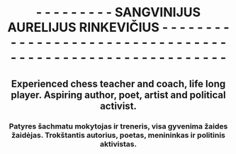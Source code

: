 <!DOCTYPE html>
<html>
  <h1 align="center">
    - - - - - - - - - SANGVINIJUS AURELIJUS RINKEVIČIUS - - - - - - - - - 
    - - - - - - - - - - - - - - - - - - - - - - - - - - - - - - - - - - - - - - - - - - - - - - - - - 
  </h1>
  <h2 align="center">
    Experienced chess teacher and coach, life long player. Aspiring author, poet, artist and political activist.
  </h2>
  <h3 align="center">
    Patyres šachmatu mokytojas ir treneris, visa gyvenima žaides žaidėjas. Trokštantis autorius, poetas, menininkas ir politinis aktivistas.
  </h3>
</html>
